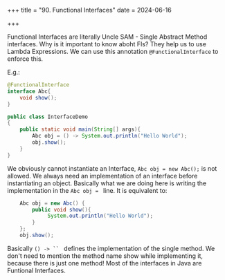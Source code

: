 +++
title = "90. Functional Interfaces"
date = 2024-06-16

+++

Functional Interfaces are literally Uncle SAM - Single Abstract Method interfaces. Why is it important to know aboht FIs? They help us to use Lambda Expressions.
We can use this annotation `@FunctionalInterface` to enforce this.

E.g.:

```java
@FunctionalInterface
interface Abc{
    void show();
}
```

```java
public class InterfaceDemo
{
    public static void main(String[] args){
        Abc obj = () -> System.out.println("Hello World");
        obj.show();
    }
}
```

We obviously cannot instantiate an Interface, `Abc obj = new Abc();` is not allowed. We always need an implementation of an interface before instantiating an object. Basically what we are doing here is writing the implementation in the `Abc obj = ` line.
It is equivalent to:

```java
    Abc obj = new Abc() {
        public void show(){
             System.out.println("Hello World");
        }
    };
    obj.show();
```

Basically ` () -> ``  ` defines the implementation of the single method. We don't need to mention the method name show while implementing it, because there is just one method!
Most of the interfaces in Java are Funtional Interfaces.
